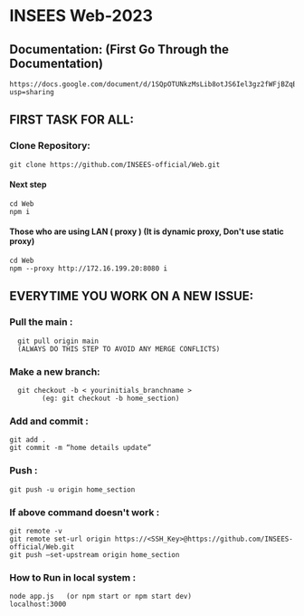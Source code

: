 # INSEES Web-2023

## Documentation: (First Go Through the Documentation)
    https://docs.google.com/document/d/1SQpOTUNkzMsLib8otJS6Iel3gz2fWFjBZqB3bojE16w/edit?usp=sharing

## FIRST TASK FOR ALL: 
	
  ### Clone Repository: 
    git clone https://github.com/INSEES-official/Web.git
    
  #### Next step
    cd Web
    npm i  
    
  #### Those who are using LAN ( proxy ) (It is dynamic proxy, Don't use static proxy)
    cd Web
    npm --proxy http://172.16.199.20:8080 i 

## EVERYTIME YOU WORK ON A NEW ISSUE:

### Pull the main : 
      git pull origin main 
      (ALWAYS DO THIS STEP TO AVOID ANY MERGE CONFLICTS)
      
### Make a new branch: 
	  git checkout -b < yourinitials_branchname >
			(eg: git checkout -b home_section)
### Add and commit : 
    git add .
    git commit -m “home details update”
    
### Push : 
    git push -u origin home_section

### If above command doesn't work :
    git remote -v 
    git remote set-url origin https://<SSH_Key>@https://github.com/INSEES-official/Web.git
    git push –set-upstream origin home_section

### How to Run in local system : 
    node app.js   (or npm start or npm start dev)
    localhost:3000
